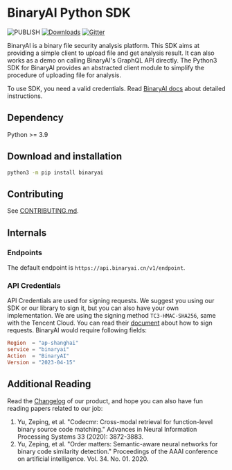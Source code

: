 # BinaryAI Python SDK

![PUBLISH](https://github.com/binaryai/sdk/workflows/PUBLISH/badge.svg)
[![Downloads](https://pepy.tech/badge/binaryai/month)](https://pepy.tech/project/binaryai/month)
[![Gitter](https://badges.gitter.im/binaryai/community.svg)](https://gitter.im/binaryai/community?utm_source=badge&utm_medium=badge&utm_campaign=pr-badge)

BinaryAI is a binary file security analysis platform. This SDK aims at providing
a simple client to upload file and get analysis result. It can also works as
a demo on calling BinaryAI's GraphQL API directly.
The Python3 SDK for BinaryAI provides an abstracted client module to simplify the procedure of uploading file for analysis.

To use SDK, you need a valid credentials. Read [BinaryAI docs](https://www.binaryai.cn/doc/) about detailed instructions.

## Dependency

Python >= 3.9

## Download and installation

```bash
python3 -m pip install binaryai
```

## Contributing

See [CONTRIBUTING.md](./CONTRIBUTING.md).

## Internals

### Endpoints

The default endpoint is `https://api.binaryai.cn/v1/endpoint`.

### API Credentials

API Credentials are used for signing requests. We suggest you using our SDK or our library to sign it, but you can also
have your own implementation. We are using the signing method `TC3-HMAC-SHA256`, same with the Tencent Cloud. You can
read their [document](https://cloud.tencent.com/document/product/213/30654) about how to sign requests. BinaryAI would
require following fields:

```toml
Region  = "ap-shanghai"
service = "binaryai"
Action  = "BinaryAI"
Version = "2023-04-15"
```

## Additional Reading

Read the [Changelog](https://www.binaryai.cn/doc/zh/releasenotes/releasenotes.html) of our product, and hope you can also have fun reading papers related to our job:

1. Yu, Zeping, et al. "Codecmr: Cross-modal retrieval for function-level binary source code matching." Advances in Neural Information Processing Systems 33 (2020): 3872-3883.
2. Yu, Zeping, et al. "Order matters: Semantic-aware neural networks for binary code similarity detection." Proceedings of the AAAI conference on artificial intelligence. Vol. 34. No. 01. 2020.